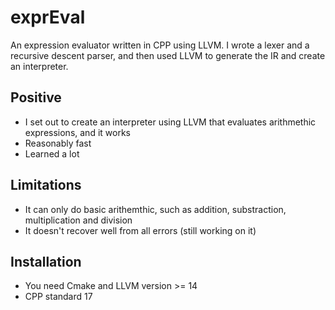 # exprEval
An expression evaluator written in CPP using LLVM. I wrote a lexer and a recursive descent parser,
and then used LLVM to generate the IR and create an interpreter.

## Positive
- I set out to create an interpreter using LLVM that evaluates arithmethic expressions, and it works
- Reasonably fast
- Learned a lot

## Limitations
- It can only do basic arithemthic, such as addition, substraction, multiplication and division
- It doesn't recover well from all errors (still working on it)

## Installation
- You need Cmake and LLVM version >= 14
- CPP standard 17
